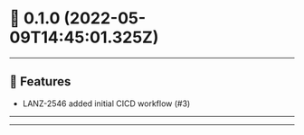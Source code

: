 # :confetti_ball: 0.1.0 (2022-05-09T14:45:01.325Z)
- - -
## :hammer: Features
* LANZ-2546 added initial CICD workflow (#3)
- - -
- - -
